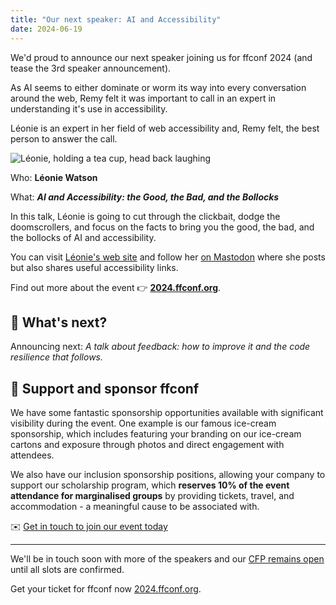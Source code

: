 ```yaml
---
title: "Our next speaker: AI and Accessibility"
date: 2024-06-19
---
```


We'd proud to announce our next speaker joining us for ffconf 2024 (and tease the 3rd speaker announcement).

As AI seems to either dominate or worm its way into every conversation around the web, Remy felt it was important to call in an expert in understanding it's use in accessibility.

Léonie is an expert in her field of web accessibility and, Remy felt, the best person to answer the call.

<div class="image-and-text">

![Léonie, holding a tea cup, head back laughing](/images/articles/2024-leonie.jpg)

<div>

Who: **Léonie Watson**

What: ***AI and Accessibility: the Good, the Bad, and the Bollocks***

In this talk, Léonie is going to cut through the clickbait, dodge the doomscrollers, and focus on the facts to bring you the good, the bad, and the bollocks of AI and accessibility.

You can visit [Léonie's web site](https://tink.uk/) and follow her [on Mastodon](https://front-end.social/@tink) where she posts but also shares useful accessibility links.

</div></div>

Find out more about the event 👉 **[2024.ffconf.org](https://2024.ffconf.org/)**.

## 🤔 What's next?

Announcing next: _A talk about feedback: how to improve it and the code resilience that follows._

## 💞 Support and sponsor ffconf

We have some fantastic sponsorship opportunities available with significant visibility during the event. One example is our famous ice-cream sponsorship, which includes featuring your branding on our ice-cream cartons and exposure through photos and direct engagement with attendees.

We also have our inclusion sponsorship positions, allowing your company to support our scholarship program, which **reserves 10% of the event attendance for marginalised groups** by providing tickets, travel, and accommodation - a meaningful cause to be associated with.

✉️ [Get in touch to join our event today](mailto:events@leftlogic.com?subject=Request%20for%20sponsor%20pack%20%5B2024%5D)

---

We'll be in touch soon with more of the speakers and our [CFP remains open](https://ffconf.org/cfp) until all slots are confirmed.

Get your ticket for ffconf now [2024.ffconf.org](https://2024.ffconf.org/).